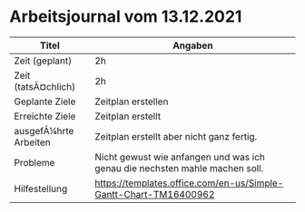 # Arbeitsjournal vom 13.12.2021

|Titel |Angaben  |
--- | --- |
|Zeit (geplant)|2h|
|Zeit (tatsÃ¤chlich)| 2h |
|Geplante Ziele| Zeitplan erstellen |
|Erreichte Ziele| Zeitplan erstellt |
|ausgefÃ¼hrte Arbeiten| Zeitplan erstellt aber nicht ganz fertig. |
|Probleme| Nicht gewust wie anfangen und was ich genau die nechsten mahle machen soll. |
|Hilfestellung| https://templates.office.com/en-us/Simple-Gantt-Chart-TM16400962 |
